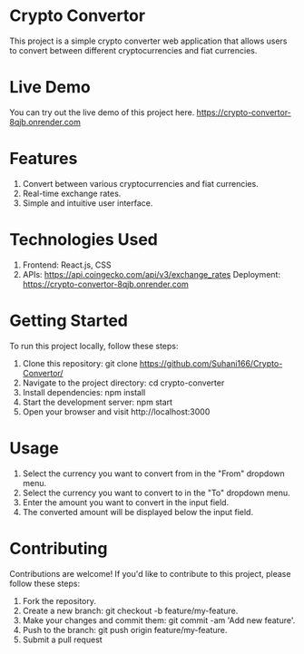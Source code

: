 # Crypto Convertor

This project is a simple crypto converter web application that allows users to convert between different cryptocurrencies and fiat currencies.

# Live Demo
You can try out the live demo of this project here. 
https://crypto-convertor-8qjb.onrender.com

# Features
1) Convert between various cryptocurrencies and fiat currencies.
2) Real-time exchange rates.
3) Simple and intuitive user interface.

# Technologies Used
1) Frontend: React.js, CSS
2) APIs: https://api.coingecko.com/api/v3/exchange_rates
Deployment: https://crypto-convertor-8qjb.onrender.com

# Getting Started
To run this project locally, follow these steps:

1) Clone this repository: git clone https://github.com/Suhani166/Crypto-Convertor/
2) Navigate to the project directory: cd crypto-converter
3) Install dependencies: npm install
4) Start the development server: npm start
5) Open your browser and visit http://localhost:3000
   
# Usage
1) Select the currency you want to convert from in the "From" dropdown menu.
2) Select the currency you want to convert to in the "To" dropdown menu.
3) Enter the amount you want to convert in the input field.
4) The converted amount will be displayed below the input field.


# Contributing
Contributions are welcome! If you'd like to contribute to this project, please follow these steps:

1) Fork the repository.
2) Create a new branch: git checkout -b feature/my-feature.
3) Make your changes and commit them: git commit -am 'Add new feature'.
4) Push to the branch: git push origin feature/my-feature.
5) Submit a pull request

